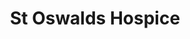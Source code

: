 ---
title: "St Oswalds Hospice"
url: /gateshead/st-oswalds-hospice-ellison-road/
shop: Gebrauchtwaren
---